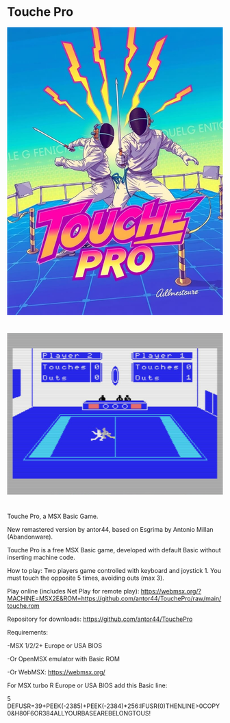 # Touche Pro

![Touche Pro](https://github.com/antor44/TouchePro/blob/main/Touche%20Pro.jpg)
#

![Screenshot](https://github.com/antor44/TouchePro/blob/main/tocuhe_pro_1.jpg)

#

Touche Pro, a MSX Basic Game.

New remastered version by antor44, based on Esgrima by Antonio Millan (Abandonware).

Touche Pro is a free MSX Basic game, developed with default Basic without inserting machine code.

How to play: Two players game controlled with keyboard and joystick 1. You must touch the opposite 5 times, avoiding outs (max 3).

Play online (includes Net Play for remote play):
https://webmsx.org/?MACHINE=MSX2E&ROM=https://github.com/antor44/TouchePro/raw/main/touche.rom


Repository for downloads: https://github.com/antor44/TouchePro


Requirements:

-MSX 1/2/2+ Europe or USA BIOS

-Or OpenMSX emulator with Basic ROM

-Or WebMSX:  https://webmsx.org/


For MSX turbo R Europe or USA BIOS add this Basic line:

5 DEFUSR=39+PEEK(-2385)+PEEK(-2384)*256:IFUSR(0)THENLINE>0COPY0&H80F6OR384ALLYOURBASEAREBELONGTOUS!
